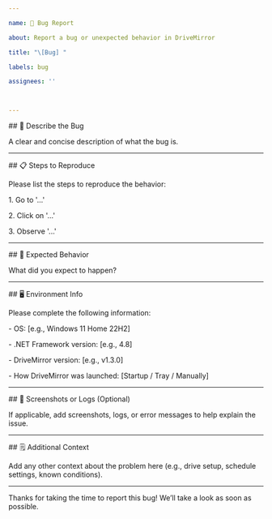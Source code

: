 ```yaml
---

name: 🐛 Bug Report

about: Report a bug or unexpected behavior in DriveMirror

title: "\[Bug] "

labels: bug

assignees: ''



---
```




\## 🐞 Describe the Bug



A clear and concise description of what the bug is.



---



\## 📋 Steps to Reproduce



Please list the steps to reproduce the behavior:



1\. Go to '...'

2\. Click on '...'

3\. Observe '...'



---



\## 🧠 Expected Behavior



What did you expect to happen?



---



\## 🖥️ Environment Info



Please complete the following information:



\- OS: \[e.g., Windows 11 Home 22H2]

\- .NET Framework version: \[e.g., 4.8]

\- DriveMirror version: \[e.g., v1.3.0]

\- How DriveMirror was launched: \[Startup / Tray / Manually]



---



\## 📸 Screenshots or Logs (Optional)



If applicable, add screenshots, logs, or error messages to help explain the issue.



---



\## 🗒️ Additional Context



Add any other context about the problem here (e.g., drive setup, schedule settings, known conditions).



---



Thanks for taking the time to report this bug! We’ll take a look as soon as possible.



